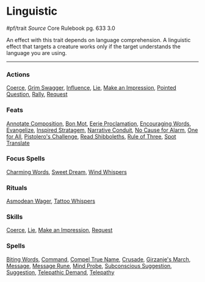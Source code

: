 # Linguistic
#pf/trait 
*Source* Core Rulebook pg. 633 3.0

An effect with this trait depends on language comprehension. A linguistic effect that targets a creature works only if the target understands the language you are using.

---

### Actions
[Coerce](../Actions/Coerce.md), [Grim Swagger](Grim%20Swagger), [Influence](Influence), [Lie](../Actions/Lie.md), [Make an Impression](../Actions/Make%20an%20Impression.md), [Pointed Question](Pointed%20Question), [Rally](Rally), [Request](../Actions/Request.md)

### Feats
[Annotate Composition](Annotate%20Composition), [Bon Mot](Bon%20Mot), [Eerie Proclamation](Eerie%20Proclamation), [Encouraging Words](Encouraging%20Words), [Evangelize](Evangelize), [Inspired Stratagem](Inspired%20Stratagem), [Narrative Conduit](Narrative%20Conduit), [No Cause for Alarm](No%20Cause%20for%20Alarm), [One for All](One%20for%20All), [Pistolero's Challenge](Pistolero's%20Challenge), [Read Shibboleths](Read%20Shibboleths), [Rule of Three](Rule%20of%20Three), [Spot Translate](Spot%20Translate)

### Focus Spells
[Charming Words](../Magic/Focus%20Spells/Level%201/Charming%20Words.md), [Sweet Dream](../Magic/Focus%20Spells/Level%201/Sweet%20Dream.md), [Wind Whispers](../Magic/Focus%20Spells/Level%204/Wind%20Whispers.md)

### Rituals
[Asmodean Wager](../Magic/Rituals/Level%206/Asmodean%20Wager.md), [Tattoo Whispers](../Magic/Rituals/Level%203/Tattoo%20Whispers.md)

### Skills
[Coerce](../Actions/Coerce.md), [Lie](../Actions/Lie.md), [Make an Impression](../Actions/Make%20an%20Impression.md), [Request](../Actions/Request.md)

### Spells
[Biting Words](../Magic/Spells/Level%201/Biting%20Words.md), [Command](../Magic/Spells/Level%201/Command.md), [Compel True Name](../Magic/Spells/Level%204/Compel%20True%20Name.md), [Crusade](../Magic/Spells/Level%209/Crusade.md), [Girzanje's March](../Magic/Spells/Level%204/Girzanje's%20March.md), [Message](../Magic/Spells/Cantrips/Message.md), [Message Rune](../Magic/Spells/Level%201/Message%20Rune.md), [Mind Probe](../Magic/Spells/Level%205/Mind%20Probe.md), [Subconscious Suggestion](../Magic/Spells/Level%205/Subconscious%20Suggestion.md), [Suggestion](../Magic/Spells/Level%204/Suggestion.md), [Telepathic Demand](../Magic/Spells/Level%209/Telepathic%20Demand.md), [Telepathy](../Magic/Spells/Level%204/Telepathy.md)